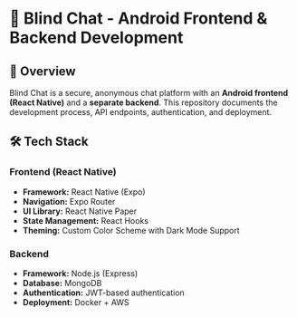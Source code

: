 # 🚀 Blind Chat - Android Frontend & Backend Development

## 📌 Overview
Blind Chat is a secure, anonymous chat platform with an **Android frontend (React Native)** and a **separate backend**. This repository documents the development process, API endpoints, authentication, and deployment.

## 🛠️ Tech Stack
### **Frontend (React Native)**
- **Framework:** React Native (Expo)
- **Navigation:** Expo Router
- **UI Library:** React Native Paper
- **State Management:** React Hooks
- **Theming:** Custom Color Scheme with Dark Mode Support

### **Backend**
- **Framework:** Node.js (Express)
- **Database:** MongoDB
- **Authentication:** JWT-based authentication
- **Deployment:** Docker + AWS


